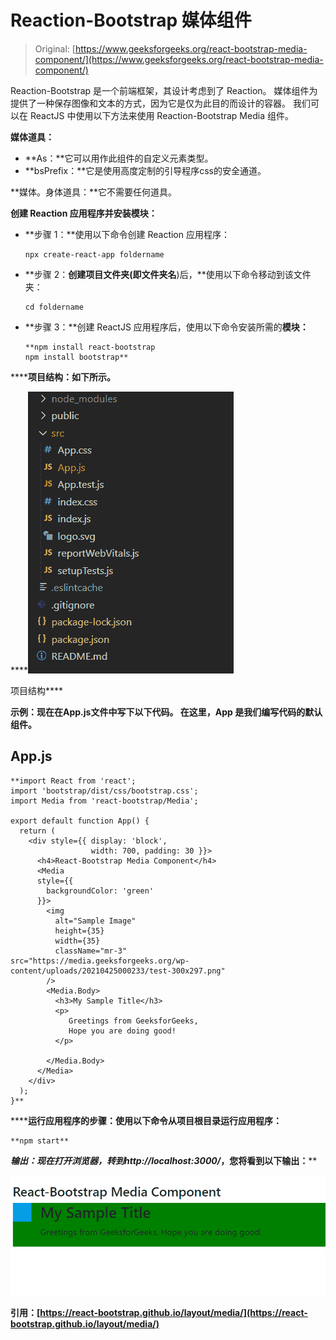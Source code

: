 # Reaction-Bootstrap 媒体组件

> Original: [https://www.geeksforgeeks.org/react-bootstrap-media-component/](https://www.geeksforgeeks.org/react-bootstrap-media-component/)

Reaction-Bootstrap 是一个前端框架，其设计考虑到了 Reaction。 媒体组件为提供了一种保存图像和文本的方式，因为它是仅为此目的而设计的容器。 我们可以在 ReactJS 中使用以下方法来使用 Reaction-Bootstrap Media 组件。

**媒体道具：**

*   **As：**它可以用作此组件的自定义元素类型。
*   **bsPrefix：**它是使用高度定制的引导程序css的安全通道。

**媒体。身体道具：**它不需要任何道具。

**创建 Reaction 应用程序并安装模块：**

*   **步骤 1：**使用以下命令创建 Reaction 应用程序：

    ```
    npx create-react-app foldername
    ```

*   **步骤 2：**创建项目文件夹(即文件夹名**)后，**使用以下命令移动到该文件夹：

    ```
    cd foldername
    ```

*   **步骤 3：**创建 ReactJS 应用程序后，使用以下命令安装所需的****模块：****

    ```
    **npm install react-bootstrap 
    npm install bootstrap**
    ```

******项目结构：**如下所示。****

****![](img/f04ae0d8b722a9fff0bd9bd138b29c23.png)

项目结构**** 

******示例：**现在在**App.js**文件中写下以下代码。 在这里，App 是我们编写代码的默认组件。****

## ****App.js****

```
**import React from 'react';
import 'bootstrap/dist/css/bootstrap.css';
import Media from 'react-bootstrap/Media';

export default function App() {
  return (
    <div style={{ display: 'block', 
                  width: 700, padding: 30 }}>
      <h4>React-Bootstrap Media Component</h4>
      <Media
      style={{
        backgroundColor: 'green'
      }}>
        <img
          alt="Sample Image"
          height={35}
          width={35}
          className="mr-3"
src="https://media.geeksforgeeks.org/wp-content/uploads/20210425000233/test-300x297.png"
        />
        <Media.Body>
          <h3>My Sample Title</h3>
          <p>
             Greetings from GeeksforGeeks, 
             Hope you are doing good!
          </p>

        </Media.Body>
      </Media>
    </div>
  );
}**
```

******运行应用程序的步骤：**使用以下命令从项目根目录运行应用程序：****

```
**npm start**
```

******输出：**现在打开浏览器，转到***http://localhost:3000/***，您将看到以下输出：****

****![](img/15ae82bb8c0c362abcabeb793c25db5b.png)****

******引用：**[https://react-bootstrap.github.io/layout/media/](https://react-bootstrap.github.io/layout/media/)****